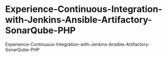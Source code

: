 # Experience-Continuous-Integration-with-Jenkins-Ansible-Artifactory-SonarQube-PHP
Experience-Continuous-Integration-with-Jenkins-Ansible-Artifactory-SonarQube-PHP
